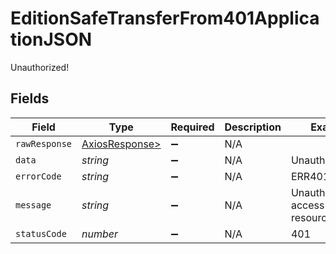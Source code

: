 # EditionSafeTransferFrom401ApplicationJSON

Unauthorized!


## Fields

| Field                                                    | Type                                                     | Required                                                 | Description                                              | Example                                                  |
| -------------------------------------------------------- | -------------------------------------------------------- | -------------------------------------------------------- | -------------------------------------------------------- | -------------------------------------------------------- |
| `rawResponse`                                            | [AxiosResponse>](https://axios-http.com/docs/res_schema) | :heavy_minus_sign:                                       | N/A                                                      |                                                          |
| `data`                                                   | *string*                                                 | :heavy_minus_sign:                                       | N/A                                                      | Unauthenticated.                                         |
| `errorCode`                                              | *string*                                                 | :heavy_minus_sign:                                       | N/A                                                      | ERR401                                                   |
| `message`                                                | *string*                                                 | :heavy_minus_sign:                                       | N/A                                                      | Unauthorized to access this resource(s)                  |
| `statusCode`                                             | *number*                                                 | :heavy_minus_sign:                                       | N/A                                                      | 401                                                      |